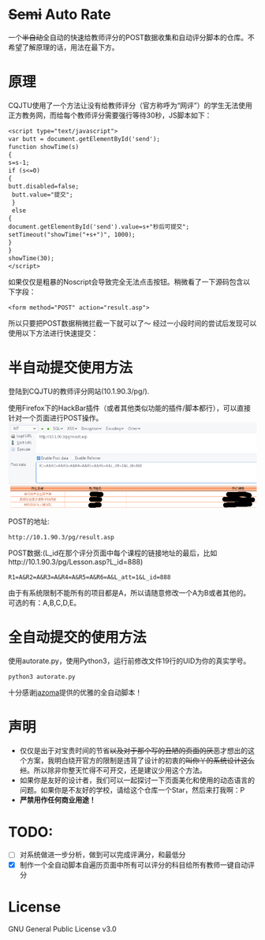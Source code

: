 # <del>Semi</del> Auto Rate

一个<del>半自动</del>全自动的快速给教师评分的POST数据收集和自动评分脚本的仓库。不希望了解原理的话，用法在最下方。

# 原理

CQJTU使用了一个方法让没有给教师评分（官方称呼为“网评”）的学生无法使用正方教务网，而给每个教师评分需要强行等待30秒，JS脚本如下：
```
<script type="text/javascript"> 
var butt = document.getElementById('send'); 
function showTime(s)
{
s=s-1;
if (s<=0)
{
butt.disabled=false;
 butt.value="提交";
 }
 else
{
document.getElementById('send').value=s+"秒后可提交";
setTimeout("showTime("+s+")", 1000);
}
}
showTime(30);
</script>
```
如果仅仅是粗暴的Noscript会导致完全无法点击按钮。稍微看了一下源码包含以下字段：
```
<form method="POST" action="result.asp">
```
所以只要把POST数据稍微拦截一下就可以了～
经过一小段时间的尝试后发现可以使用以下方法进行快速提交：

# 半自动提交使用方法

登陆到CQJTU的教师评分网站(10.1.90.3/pg/).

使用Firefox下的HackBar插件（或者其他类似功能的插件/脚本都行），可以直接针对一个页面进行POST操作。
![image](./image.png)

POST的地址:
```
http://10.1.90.3/pg/result.asp
```
POST数据:(L_id在那个评分页面中每个课程的链接地址的最后，比如http://10.1.90.3/pg/Lesson.asp?L_id=888) 
```
R1=A&R2=A&R3=A&R4=A&R5=A&R6=A&L_att=1&L_id=888
```
由于有系统限制不能所有的项目都是A，所以请随意修改一个A为B或者其他的。
可选的有：A,B,C,D,E。

# 全自动提交的使用方法

使用autorate.py，使用Python3，运行前修改文件19行的UID为你的真实学号。

```
python3 autorate.py
```

十分感谢[jazoma](https://github.com/jazoma)提供的优雅的全自动脚本！

# 声明

* 仅仅是出于对宝贵时间的节省<del>以及对于那个写的丑陋的页面的厌恶</del>才想出的这个方案，我明白绕开官方的限制是违背了设计的初衷的<del>叫你丫的系统设计这么烂</del>。所以除非你整天忙得不可开交，还是建议少用这个方法。
* 如果你是友好的设计者，我们可以一起探讨一下页面美化和使用的动态语言的问题。如果你是不友好的学校，请给这个仓库一个Star，然后来打我啊：P
* **严禁用作任何商业用途！**

# TODO:
- [ ] 对系统做进一步分析，做到可以完成评满分，和最低分
- [x] 制作一个全自动脚本自遍历页面中所有可以评分的科目给所有教师一键自动评分

# License

GNU General Public License v3.0
